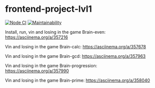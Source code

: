 # frontend-project-lvl1

[![Node CI](https://github.com/vchslv/frontend-project-lvl1/workflows/Node%20CI/badge.svg)](https://github.com/vchslv/frontend-project-lvl1/actions)
[![Maintainability](https://api.codeclimate.com/v1/badges/a99a88d28ad37a79dbf6/maintainability)](https://codeclimate.com/github/vchslv/frontend-project-lvl1/maintainability)

Install, run, vin and losing in the game Brain-even: https://asciinema.org/a/357216
 
Vin and losing in the game Brain-calc: https://asciinema.org/a/357678

Vin and losing in the game Brain-gcd: https://asciinema.org/a/357963

Vin and losing in the game Brain-progression: https://asciinema.org/a/357990

Vin and losing in the game Brain-prime: https://asciinema.org/a/358040
